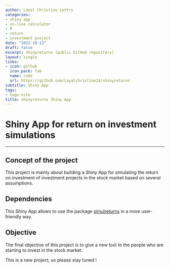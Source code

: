 ```yaml
---
author: Layal Christine Lettry
categories:
- shiny app
- on-line calculator
- R
- return
- investment project
date: "2022-10-13"
draft: false
excerpt: shinyreturns (public GitHub repository)
layout: single
links:
- icon: github
  icon_pack: fab
  name: code
  url: https://github.com/Layalchristine24/shinyreturns
subtitle: Shiny App
tags:
- hugo-site
title: shinyreturns Shiny App
---
```

# Shiny App for return on investment simulations
---

## Concept of the project
This project is mainly about building a Shiny App for simulating the return on investment of investment projects in the stock market based on several assumptions.

## Dependencies
This Shiny App allows to use the package [simulreturns](https://github.com/Layalchristine24/simulreturns) in a more user-friendly way. 

## Objective
The final objective of this project is to give a new tool to the people 
who are starting to invest in the stock market.

This is a new project, so please stay tuned ! 
